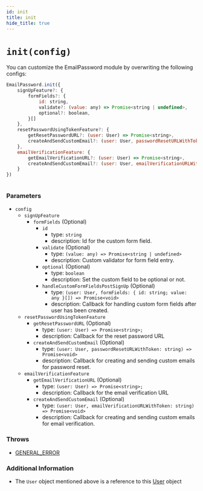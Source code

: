 ```yaml
---
id: init
title: init
hide_title: true
---
```


# ``init(config)``
You can customize the EmailPassword module by overwriting the following configs:


```js
EmailPassword.init({
    signUpFeature?: {
        formFields?: {
            id: string,
            validate?: (value: any) => Promise<string | undefined>,
            optional?: boolean,
        }[]
    },
    resetPasswordUsingTokenFeature?: {
        getResetPasswordURL?: (user: User) => Promise<string>,
        createAndSendCustomEmail?: (user: User, passwordResetURLWithToken: string) => Promise<void>
    },
    emailVerificationFeature: {
        getEmailVerificationURL?: (user: User) => Promise<string>,
        createAndSendCustomEmail?: (user: User, emailVerificationURLWithToken: string) => Promise<void>
    }
})
        
```

### Parameters
- ``config``
  - ``signUpFeature``
    - ``formFields`` (Optional)
      - ``id``
        - type: ``string``
        - description: Id for the custom form field.
      - ``validate`` (Optional)
        - type: ``(value: any) => Promise<string | undefined>``
        - description: Custom validator for form field entry.
      - ``optional`` (Optional)
        - type: ``boolean``
        - description: Set the custom field to be optional or not.
      - ``handleCustomFormFieldsPostSignUp`` (Optional)
        - type: ``(user: User, formFields: { id: string; value: any }[]) => Promise<void>``
        - description: Callback for handling custom form fields after user has been created.
  - ``resetPasswordUsingTokenFeature``
    - ``getResetPasswordURL`` (Optional)
      - type: ``(user: User) => Promise<string>;``
      - description: Callback for the reset password URL
    - ``createAndSendCustomEmail`` (Optional)
      - type: ``(user: User, passwordResetURLWithToken: string) => Promise<void>`` 
      - description: Callback for creating and sending custom emails for password reset.
  - ``emailVerificationFeature``
    - ``getEmailVerificationURL`` (Optional)
      - type: ``(user: User) => Promise<string>;``
      - description: Callback for the email verification URL
    - ``createAndSendCustomEmail`` (Optional)
      - type: ``(user: User, emailVerificationURLWithToken: string) => Promise<void>`` 
      - description: Callback for creating and sending custom emails for email verification.

### Throws
- [GENERAL_ERROR](./../errors/general_error)

### Additional Information
- The ``User`` object mentioned above is a reference to this [User](https://github.com/supertokens/core-driver-interface/wiki#user) object

